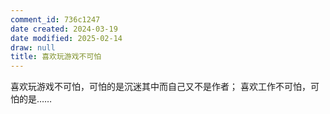 ```yaml
---
comment_id: 736c1247
date created: 2024-03-19
date modified: 2025-02-14
draw: null
title: 喜欢玩游戏不可怕
---
```

喜欢玩游戏不可怕，可怕的是沉迷其中而自己又不是作者；
喜欢工作不可怕，可怕的是……

<!-- more -->
